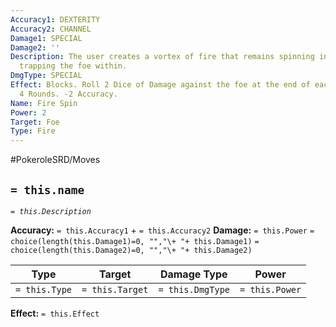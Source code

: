 ```yaml
---
Accuracy1: DEXTERITY
Accuracy2: CHANNEL
Damage1: SPECIAL
Damage2: ''
Description: The user creates a vortex of fire that remains spinning in the battlefield,
  trapping the foe within.
DmgType: SPECIAL
Effect: Blocks. Roll 2 Dice of Damage against the foe at the end of each Round. Lasts
  4 Rounds. -2 Accuracy.
Name: Fire Spin
Power: 2
Target: Foe
Type: Fire
---
```


#PokeroleSRD/Moves

## `= this.name` 
*`= this.Description`*

**Accuracy:** `= this.Accuracy1` + `= this.Accuracy2`
**Damage:** `= this.Power` `= choice(length(this.Damage1)=0, "","\+ "+ this.Damage1)` `= choice(length(this.Damage2)=0, "","\+ "+ this.Damage2)`

| Type          | Target          | Damage Type          | Power          |
| ------------- | --------------- | ---------------- | -------------- |
| `= this.Type` | `= this.Target` | `= this.DmgType` | `= this.Power` | 

**Effect:** `= this.Effect`